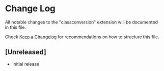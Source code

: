 # Change Log

All notable changes to the "classconversion" extension will be documented in this file.

Check [Keep a Changelog](http://keepachangelog.com/) for recommendations on how to structure this file.

## [Unreleased]

- Initial release